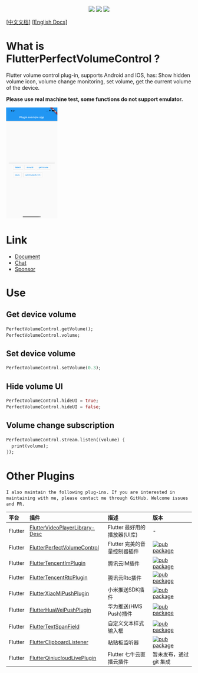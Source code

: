 <div align="center">

[![](https://img.shields.io/pub/v/perfect_volume_control.svg)](https://pub.dartlang.org/packages/perfect_volume_control)
[![](https://img.shields.io/github/license/JiangJuHong/FlutterPerfectVolumeControl)](https://www.apache.org/licenses/LICENSE-2.0)
[![](https://img.shields.io/badge/qq群-850923396-1)](https://jq.qq.com/?_wv=1027&k=QxCWMlUf)

</div>

[\[中文文档\]](https://github.com/JiangJuHong/FlutterPerfectVolumeControl/blob/master/README-zh.md)
[\[English Docs\]](https://github.com/JiangJuHong/FlutterPerfectVolumeControl/blob/master/README.md)

# What is FlutterPerfectVolumeControl ?

Flutter volume control plug-in, supports Android and IOS, has: Show
hidden volume icon, volume change monitoring, set volume, get the
current volume of the device.    
  
**Please use real machine test, some functions do not support emulator.**

<img src="https://github.com/JiangJuHong/access-images/blob/master/FlutterPerfectVolumeControl/1.png" height="300em" style="max-width:100%;display: inline-block;"/>

# Link

* [Document](https://pub.dev/documentation/perfect_volume_control/latest/perfect_volume_control/PerfectVolumeControl-class.html)
* [Chat](https://jq.qq.com/?_wv=1027&k=QxCWMlUf)
* [Sponsor](https://www.yuque.com/jiangjuhong/tencent-im-flutter/ygi582)

# Use

## Get device volume

```dart
PerfectVolumeControl.getVolume();
PerfectVolumeControl.volume;
````

## Set device volume

````dart
PerfectVolumeControl.setVolume(0.3);
````

## Hide volume UI

````dart
PerfectVolumeControl.hideUI = true;
PerfectVolumeControl.hideUI = false;
````

## Volume change subscription

````dart
PerfectVolumeControl.stream.listen((volume) {
  print(volume);
});
````

# Other Plugins

````
I also maintain the following plug-ins. If you are interested in maintaining with me, please contact me through GitHub. Welcome issues and PR.
````

| 平台     | 插件                                                                                      | 描述                      | 版本                                                                                                                                 |
|:--------|:------------------------------------------------------------------------------------------|:-------------------------|:------------------------------------------------------------------------------------------------------------------------------------|
| Flutter | [FlutterVideoPlayerLibrary-Desc](https://github.com/JiangJuHong/FlutterVideoPlayerLibrary-Desc) | Flutter 最好用的播放器(UI库) | - |
| Flutter | [FlutterPerfectVolumeControl](https://github.com/JiangJuHong/FlutterPerfectVolumeControl) | Flutter 完美的音量控制器插件 | [![pub package](https://img.shields.io/pub/v/perfect_volume_control.svg)](https://pub.dartlang.org/packages/perfect_volume_control) |
| Flutter | [FlutterTencentImPlugin](https://github.com/JiangJuHong/FlutterTencentImPlugin)           | 腾讯云IM插件               | [![pub package](https://img.shields.io/pub/v/tencent_im_plugin.svg)](https://pub.dartlang.org/packages/tencent_im_plugin)           |
| Flutter | [FlutterTencentRtcPlugin](https://github.com/JiangJuHong/FlutterTencentRtcPlugin)         | 腾讯云Rtc插件              | [![pub package](https://img.shields.io/pub/v/tencent_rtc_plugin.svg)](https://pub.dartlang.org/packages/tencent_rtc_plugin)         |
| Flutter | [FlutterXiaoMiPushPlugin](https://github.com/JiangJuHong/FlutterXiaoMiPushPlugin)         | 小米推送SDK插件            | [![pub package](https://img.shields.io/pub/v/xiao_mi_push_plugin.svg)](https://pub.dartlang.org/packages/xiao_mi_push_plugin)       |
| Flutter | [FlutterHuaWeiPushPlugin](https://github.com/JiangJuHong/FlutterHuaWeiPushPlugin)         | 华为推送(HMS Push)插件     | [![pub package](https://img.shields.io/pub/v/hua_wei_push_plugin.svg)](https://pub.dartlang.org/packages/hua_wei_push_plugin)       |
| Flutter | [FlutterTextSpanField](https://github.com/JiangJuHong/FlutterTextSpanField)               | 自定义文本样式输入框         | [![pub package](https://img.shields.io/pub/v/text_span_field.svg)](https://pub.dartlang.org/packages/text_span_field)               |
| Flutter | [FlutterClipboardListener](https://github.com/JiangJuHong/FlutterClipboardListener)       | 粘贴板监听器               | [![pub package](https://img.shields.io/pub/v/clipboard_listener.svg)](https://pub.dartlang.org/packages/clipboard_listener)         |
| Flutter | [FlutterQiniucloudLivePlugin](https://github.com/JiangJuHong/FlutterQiniucloudLivePlugin) | Flutter 七牛云直播云插件    | 暂未发布，通过 git 集成                                                                                                                          |

